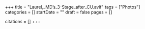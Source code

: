 +++
title = "Laurel,_MD’s_3-Stage_after_CU.avif"
tags = ["Photos"]
categories = []
startDate = ""
draft = false
pages = []

citations = []
+++
